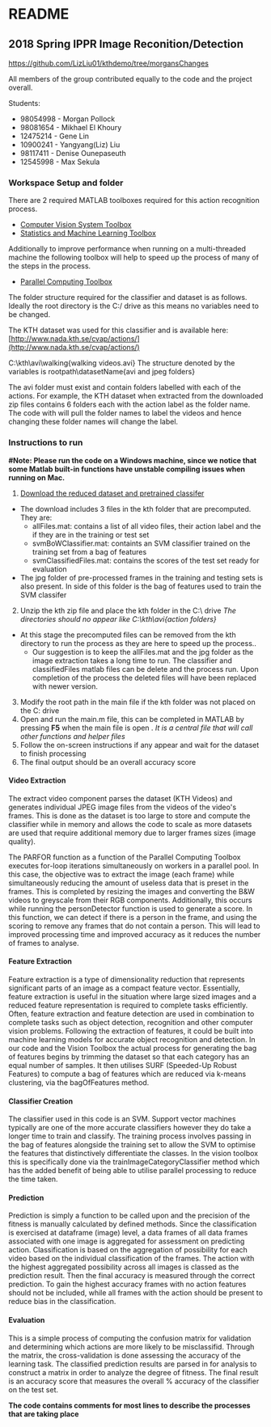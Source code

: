 # README
## 2018 Spring IPPR Image Reconition/Detection

https://github.com/LizLiu01/kthdemo/tree/morgansChanges

All members of the group contributed equally to the code and the project overall.

Students:
- 98054998 - Morgan Pollock
- 98081654 - Mikhael El Khoury 
- 12475214 - Gene Lin
- 10900241 - Yangyang(Liz) Liu
- 98117411 - Denise Ounepaseuth
- 12545998 - Max Sekula 


### Workspace Setup and folder
There are 2 required MATLAB toolboxes required for this action recognition process.
- [Computer Vision System Toolbox](https://au.mathworks.com/help/vision/)
- [Statistics and Machine Learning Toolbox](https://au.mathworks.com/help/stats/)

Additionally to improve performance when running on a multi-threaded machine the following toolbox will help to speed up the process of many of the steps in the process.

+ [Parallel Computing Toolbox](https://au.mathworks.com/help/distcomp/)

The folder structure required for the classifier and dataset is as follows. Ideally the root directory is the C:/ drive as this means no variables need to be changed.

The KTH dataset was used for this classifier and is available here: [http://www.nada.kth.se/cvap/actions/](http://www.nada.kth.se/cvap/actions/)

C:\kth\avi\walking\{walking videos.avi}
The structure denoted by the variables is rootpath\datasetName\{avi and jpeg folders}

The avi folder must exist and contain folders labelled with each of the actions. For example, the KTH dataset when extracted from the downloaded zip files contains 6 folders each with the action label as the folder name. The code with will pull the folder names to label the videos and hence changing these folder names will change the label.

### Instructions to run
  **#Note: Please run the code on a Windows machine, since we notice that some Matlab built-in functions have unstable compiling issues when running on Mac.**


1. [Download the reduced dataset and pretrained classifer](https://drive.google.com/file/d/137w16nvHayK7M7kLAaZsm9CA3cvK9FaC/view?usp=sharing)
- The download includes 3 files in the kth folder that are precomputed. They are:
  - allFiles.mat: contains a list of all video files, their action label and the if they are in the training or test set
  - svmBoWClassifier.mat: containts an SVM classifier trained on the training set from a bag of features
  - svmClassifiedFiles.mat: contains the scores of the test set ready for evaluation
- The jpg folder of pre-processed frames in the training and testing sets is also present. In side of this folder is the bag of features used to train the SVM classifer
2. Unzip the kth zip file and place the kth folder in the C:\ drive *The directories should no appear like C:\kth\avi\{action folders}*
- At this stage the precomputed files can be removed from the kth directory to run the process as they are here to speed up the process..
  - Our suggestion is to keep the allFiles.mat and the jpg folder as the image extraction takes a long time to run. The classifier and classifiedFiles matlab files can be delete and the process run. Upon completion of the process the deleted files will have been replaced with newer version.
3. Modify the root path in the main file if the kth folder was not placed on the C: drive
4. Open and run the main.m file, this can be completed in MATLAB by pressing **F5** when the main file is open . *It is a central file that will call other functions and helper files*
5. Follow the on-screen instructions if any appear and wait for the dataset to finish processing
6. The final output should be an overall accuracy score

#### Video Extraction
The extract video component parses the dataset (KTH Videos) and generates individual JPEG image files from the videos of the video's frames. This is done as the dataset is too large to store and compute the classifier while in memory and allows the code to scale as more datasets are used that require additional memory due to larger frames sizes (image quality).

The PARFOR function as a function of the Parallel Computing Toolbox executes for-loop iterations simultaneously on workers in a parallel pool. In this case, the objective was to extract the image (each frame) while simultaneously reducing the amount of useless data that is preset in the frames. This is completed by resizing the images and converting the B&W videos to greyscale from their RGB components. Additionally, this occurs while running the personDetector function is used to generate a score. In this function, we can detect if there is a person in the frame, and using the scoring to remove any frames that do not contain a person. This will lead to improved processing time and improved accuracy as it reduces the number of frames to analyse.

#### Feature Extraction
Feature extraction is a type of dimensionality reduction that represents significant parts of an image as a compact feature vector. Essentially, feature extraction is useful in the situation where large sized images and a reduced feature representation is required to complete tasks efficiently. Often, feature extraction and feature detection are used in combination to complete tasks such as object detection, recognition and other computer vision problems. Following the extraction of features, it could be built into machine learning models for accurate object recognition and detection. 
In our code and the Vision Toolbox the actual process for generating the bag of features begins by trimming the dataset so that each category has an equal number of samples. It then utilises SURF (Speeded-Up Robust Features) to compute a bag of features which are reduced via k-means clustering, via the bagOfFeatures method.


#### Classifier Creation
The classifier used in this code is an SVM. Support vector machines typically are one of the more accurate classifiers however they do take a longer time to train and classify. The training process involves passing in the bag of features alongside the training set to allow the SVM to optimise the features that distinctively differentiate the classes. In the vision toolbox this is specifically done via the trainImageCategoryClassifier method which has the added benefit of being able to utilise parallel processing to reduce the time taken.

#### Prediction
Prediction is simply a function to be called upon and the precision of the fitness is manually calculated by defined methods. Since the classification is exercised at dataframe (image) level, a data frames of all data frames associated with one image is aggregated for assessment on predicting action. Classification is based on the aggregation of possibility for each video based on the individual classification of the frames. The action with the highest aggregated possibility across all images is classed as the prediction result. Then the final accuracy is measured through the correct prediction. To gain the highest accuracy frames with no action features should not be included, while all frames with the action should be present to reduce bias in the classification.


#### Evaluation 
This is a simple process of computing the confusion matrix for validation and determining which actions are more likely to be misclassifid. Through the matrix, the cross-validation is done assessing the accuracy of the learning task. The classified prediction results are parsed in for analysis to construct a matrix in order to analyze the degree of fitness. The final result is an accuracy score that measures the overall % accuracy of the classifier on the test set.

**The code contains comments for most lines to describe the processes that are taking place**
